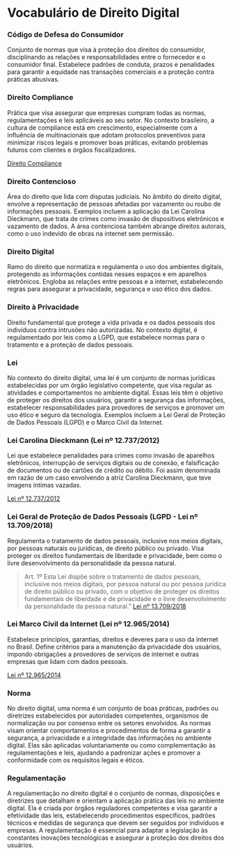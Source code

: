 # Vocabulário de Direito Digital

### Código de Defesa do Consumidor
Conjunto de normas que visa à proteção dos direitos do consumidor, disciplinando as relações e responsabilidades entre o fornecedor e o consumidor final. Estabelece padrões de conduta, prazos e penalidades para garantir a equidade nas transações comerciais e a proteção contra práticas abusivas.

### Direito Compliance
Prática que visa assegurar que empresas cumpram todas as normas, regulamentações e leis aplicáveis ao seu setor. No contexto brasileiro, a cultura de compliance está em crescimento, especialmente com a influência de multinacionais que adotam protocolos preventivos para minimizar riscos legais e promover boas práticas, evitando problemas futuros com clientes e órgãos fiscalizadores.

[Direito Compliance](https://www.projuris.com.br/blog/o-que-e-compliance/)

### Direito Contencioso
Área do direito que lida com disputas judiciais. No âmbito do direito digital, envolve a representação de pessoas afetadas por vazamento ou roubo de informações pessoais. Exemplos incluem a aplicação da Lei Carolina Dieckmann, que trata de crimes como invasão de dispositivos eletrônicos e vazamento de dados. A área contenciosa também abrange direitos autorais, como o uso indevido de obras na internet sem permissão.

### Direito Digital
Ramo do direito que normatiza e regulamenta o uso dos ambientes digitais, protegendo as informações contidas nesses espaços e em aparelhos eletrônicos. Engloba as relações entre pessoas e a internet, estabelecendo regras para assegurar a privacidade, segurança e uso ético dos dados.

### Direito à Privacidade
Direito fundamental que protege a vida privada e os dados pessoais dos indivíduos contra intrusões não autorizadas. No contexto digital, é regulamentado por leis como a LGPD, que estabelece normas para o tratamento e a proteção de dados pessoais.

### Lei
No contexto do direito digital, uma lei é um conjunto de normas jurídicas estabelecidas por um órgão legislativo competente, que visa regular as atividades e comportamentos no ambiente digital. Essas leis têm o objetivo de proteger os direitos dos usuários, garantir a segurança das informações, estabelecer responsabilidades para provedores de serviços e promover um uso ético e seguro da tecnologia. Exemplos incluem a Lei Geral de Proteção de Dados Pessoais (LGPD) e o Marco Civil da Internet.

### Lei Carolina Dieckmann (Lei nº 12.737/2012)
Lei que estabelece penalidades para crimes como invasão de aparelhos eletrônicos, interrupção de serviços digitais ou de conexão, e falsificação de documentos ou de cartões de crédito ou débito. Foi assim denominada em razão de um caso envolvendo a atriz Carolina Dieckmann, que teve imagens íntimas vazadas.

[Lei nº 12.737/2012](https://www.planalto.gov.br/ccivil_03/_ato2011-2014/2012/lei/l12737.htm)

### Lei Geral de Proteção de Dados Pessoais (LGPD - Lei nº 13.709/2018)
Regulamenta o tratamento de dados pessoais, inclusive nos meios digitais, por pessoas naturais ou jurídicas, de direito público ou privado. Visa proteger os direitos fundamentais de liberdade e privacidade, bem como o livre desenvolvimento da personalidade da pessoa natural.

> Art. 1º Esta Lei dispõe sobre o tratamento de dados pessoais, inclusive nos meios digitais, por pessoa natural ou por pessoa jurídica de direito público ou privado, com o objetivo de proteger os direitos fundamentais de liberdade e de privacidade e o livre desenvolvimento da personalidade da pessoa natural.”
[Lei nº 13.709/2018](https://www.projuris.com.br/blog/lgpd-lei-geral-de-protecao-de-dados/)


### Lei Marco Civil da Internet (Lei nº 12.965/2014)
Estabelece princípios, garantias, direitos e deveres para o uso da internet no Brasil. Define critérios para a manutenção da privacidade dos usuários, impondo obrigações a provedores de serviços de internet e outras empresas que lidam com dados pessoais.

[Lei nº 12.965/2014](https://www.projuris.com.br/blog/marco-civil-da-internet/)

### Norma
No direito digital, uma norma é um conjunto de boas práticas, padrões ou diretrizes estabelecidos por autoridades competentes, organismos de normalização ou por consenso entre os setores envolvidos. As normas visam orientar comportamentos e procedimentos de forma a garantir a segurança, a privacidade e a integridade das informações no ambiente digital. Elas são aplicadas voluntariamente ou como complementação às regulamentações e leis, ajudando a padronizar ações e promover a conformidade com os requisitos legais e éticos.

### Regulamentação
A regulamentação no direito digital é o conjunto de normas, disposições e diretrizes que detalham e orientam a aplicação prática das leis no ambiente digital. Ela é criada por órgãos reguladores competentes e visa garantir a efetividade das leis, estabelecendo procedimentos específicos, padrões técnicos e medidas de segurança que devem ser seguidos por indivíduos e empresas. A regulamentação é essencial para adaptar a legislação às constantes inovações tecnológicas e assegurar a proteção dos direitos dos usuários.
